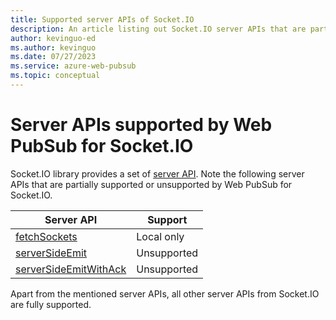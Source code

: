 ```yaml
---
title: Supported server APIs of Socket.IO
description: An article listing out Socket.IO server APIs that are partially supported or unsupported by Web PubSub for Socekt.IO
author: kevinguo-ed
ms.author: kevinguo
ms.date: 07/27/2023
ms.service: azure-web-pubsub
ms.topic: conceptual
---
```

# Server APIs supported by Web PubSub for Socket.IO

Socket.IO library provides a set of [server API](https://socket.io/docs/v4/server-api/). 
Note the following server APIs that are partially supported or unsupported by Web PubSub for Socket.IO.

| Server API                                                                                                   | Support     |
|--------------------------------------------------------------------------------------------------------------|-------------|
| [fetchSockets](https://socket.io/docs/v4/server-api/#serverfetchsockets)                                     | Local only  |
| [serverSideEmit](https://socket.io/docs/v4/server-api/#serverserversideemiteventname-args)                   | Unsupported  |
| [serverSideEmitWithAck](https://socket.io/docs/v4/server-api/#serverserversideemitwithackeventname-args)     | Unsupported |

Apart from the mentioned server APIs, all other server APIs from Socket.IO are fully supported.